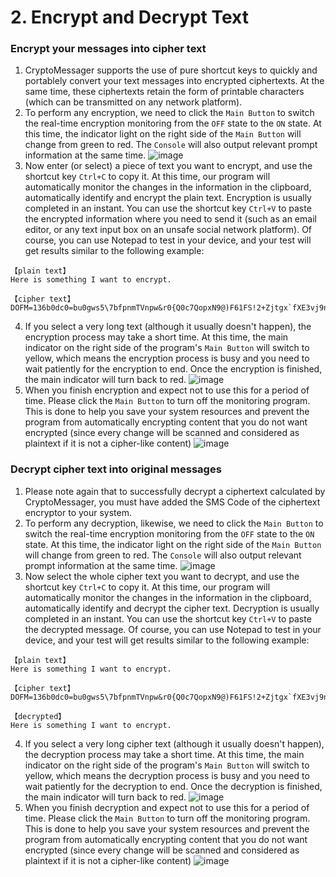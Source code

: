 # 2. Encrypt and Decrypt Text

### Encrypt your messages into cipher text
1. CryptoMessager supports the use of pure shortcut keys to quickly and portablely convert your text messages into encrypted ciphertexts. At the same time, these ciphertexts retain the form of printable characters (which can be transmitted on any network platform).
2. To perform any encryption, we need to click the `Main Button` to switch the real-time encryption monitoring from the `OFF` state to the `ON` state. At this time, the indicator light on the right side of the `Main Button` will change from green to red. The `Console` will also output relevant prompt information at the same time.
![image](https://github.com/user-attachments/assets/837714b1-8592-4df5-abfd-9c7f7011d2c9)
3. Now enter (or select) a piece of text you want to encrypt, and use the shortcut key `Ctrl+C` to copy it. At this time, our program will automatically monitor the changes in the information in the clipboard, automatically identify and encrypt the plain text. Encryption is usually completed in an instant. You can use the shortcut key `Ctrl+V` to paste the encrypted information where you need to send it (such as an email editor, or any text input box on an unsafe social network platform). Of course, you can use Notepad to test in your device, and your test will get results similar to the following example:
```text
【plain text】
Here is something I want to encrypt.

【cipher text】
DOFM=136b0dc0=bu0gws5\7bfpnmTVnpw&r0{Q0c7QopxN9@)F61FS!2+Zjtgx`fXE3vj9nSqvsDs(m3s@GU9IkAfBSCwB5bfGlIj+8!219M1
```
4. If you select a very long text (although it usually doesn't happen), the encryption process may take a short time. At this time, the main indicator on the right side of the program's `Main Button` will switch to yellow, which means the encryption process is busy and you need to wait patiently for the encryption to end. Once the encryption is finished, the main indicator will turn back to red.
![image](https://github.com/user-attachments/assets/6b638e49-bfb2-40bf-a4e9-2887d43a0973)
6. When you finish encryption and expect not to use this for a period of time. Please click the `Main Button` to turn off the monitoring program. This is done to help you save your system resources and prevent the program from automatically encrypting content that you do not want encrypted (since every change will be scanned and considered as plaintext if it is not a cipher-like content)
![image](https://github.com/user-attachments/assets/52f030ab-f266-4f68-9694-ea4336f7513c)

### Decrypt cipher text into original messages
1. Please note again that to successfully decrypt a ciphertext calculated by CryptoMessager, you must have added the SMS Code of the ciphertext encryptor to your system.
2. To perform any decryption, likewise, we need to click the `Main Button` to switch the real-time encryption monitoring from the `OFF` state to the `ON` state. At this time, the indicator light on the right side of the `Main Button` will change from green to red. The `Console` will also output relevant prompt information at the same time.
![image](https://github.com/user-attachments/assets/837714b1-8592-4df5-abfd-9c7f7011d2c9)
3. Now select the whole cipher text you want to decrypt, and use the shortcut key `Ctrl+C` to copy it. At this time, our program will automatically monitor the changes in the information in the clipboard, automatically identify and decrypt the cipher text. Decryption is usually completed in an instant. You can use the shortcut key `Ctrl+V` to paste the decrypted message. Of course, you can use Notepad to test in your device, and your test will get results similar to the following example:
```text
【plain text】
Here is something I want to encrypt.

【cipher text】
DOFM=136b0dc0=bu0gws5\7bfpnmTVnpw&r0{Q0c7QopxN9@)F61FS!2+Zjtgx`fXE3vj9nSqvsDs(m3s@GU9IkAfBSCwB5bfGlIj+8!219M1

【decrypted】
Here is something I want to encrypt.
```
4. If you select a very long cipher text (although it usually doesn't happen), the decryption process may take a short time. At this time, the main indicator on the right side of the program's `Main Button` will switch to yellow, which means the decryption process is busy and you need to wait patiently for the decryption to end. Once the decryption is finished, the main indicator will turn back to red.
![image](https://github.com/user-attachments/assets/6b638e49-bfb2-40bf-a4e9-2887d43a0973)
6. When you finish decryption and expect not to use this for a period of time. Please click the `Main Button` to turn off the monitoring program. This is done to help you save your system resources and prevent the program from automatically encrypting content that you do not want encrypted (since every change will be scanned and considered as plaintext if it is not a cipher-like content)
![image](https://github.com/user-attachments/assets/52f030ab-f266-4f68-9694-ea4336f7513c)
